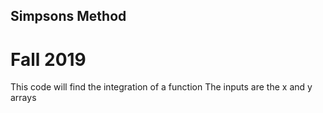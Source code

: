 ## Simpsons Method
# Fall 2019

This code will find the integration of a function
The inputs are the x and y arrays
